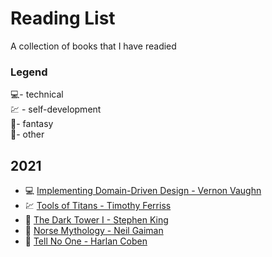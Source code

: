 # Reading List
 A collection of books that I have readied

 ### Legend
 💻- technical  
 💹 - self-development  
 🐲- fantasy  
 📘- other  

## 2021

* 💻 [Implementing Domain-Driven Design - Vernon Vaughn](https://www.amazon.com/Implementing-Domain-Driven-Design-Vaughn-Vernon-ebook/dp/B00BCLEBN8/)
* 💹 [Tools of Titans - Timothy Ferriss](https://www.amazon.com/gp/product/B01HSMRWNU)
* 🐲 [The Dark Tower I - Stephen King](https://www.amazon.com/Dark-Tower-I-Gunslinger-ebook/dp/B018ER7JRC)
* 📘 [Norse Mythology - Neil Gaiman](https://www.amazon.com/Norse-Mythology-Neil-Gaiman-ebook/dp/B01HQA6EOC/)
* 📘 [Tell No One - Harlan Coben](https://www.amazon.com/Tell-No-One-Harlan-Coben-ebook/dp/B002SXIF4A)
